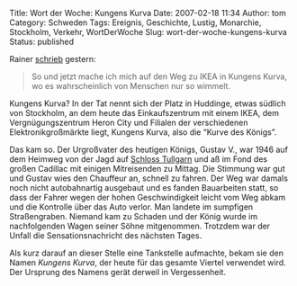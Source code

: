 Title: Wort der Woche: Kungens Kurva
Date: 2007-02-18 11:34
Author: tom
Category: Schweden
Tags: Ereignis, Geschichte, Lustig, Monarchie, Stockholm, Verkehr, WortDerWoche
Slug: wort-der-woche-kungens-kurva
Status: published

Rainer
[schrieb](http://rainersblogg.blogspot.com/2007/02/auf-zu-ikea.html)
gestern:

> So und jetzt mache ich mich auf den Weg zu IKEA in Kungens Kurva, wo
> es wahrscheinlich von Menschen nur so wimmelt.

Kungens Kurva? In der Tat nennt sich der Platz in Huddinge, etwas
südlich von Stockholm, an dem heute das Einkaufszentrum mit einem IKEA,
dem Vergnügungszentrum Heron City und Filialen der verschiedenen
Elektronikgroßmärkte liegt, Kungens Kurva, also die “Kurve des Königs”.

Das kam so. Der Urgroßvater des heutigen Königs, Gustav V., war 1946 auf
dem Heimweg von der Jagd auf [Schloss
Tullgarn](http://de.wikipedia.org/wiki/Schloss_Tullgarn) und aß im Fond
des großen Cadillac mit einigen Mitreisenden zu Mittag. Die Stimmung war
gut und Gustav wies den Chauffeur an, schnell zu fahren. Der Weg war
damals noch nicht autobahnartig ausgebaut und es fanden Bauarbeiten
statt, so dass der Fahrer wegen der hohen Geschwindigkeit leicht vom Weg
abkam und die Kontrolle über das Auto verlor. Man landete im sumpfigen
Straßengraben. Niemand kam zu Schaden und der König wurde im
nachfolgenden Wagen seiner Söhne mitgenommen. Trotzdem war der Unfall
die Sensationsnachricht des nächsten Tages.

Als kurz darauf an dieser Stelle eine Tankstelle aufmachte, bekam sie
den Namen *Kungens Kurva*, der heute für das gesamte Viertel verwendet
wird. Der Ursprung des Namens gerät derweil in Vergessenheit.

